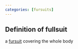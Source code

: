 ```yaml
---
categories: [fursuits]
---
```


## Definition of fullsuit

a [fursuit](./fursuit) covering the whole body
